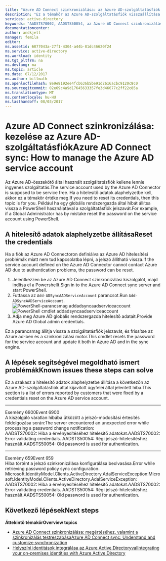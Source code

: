 ```yaml
---
title: "Azure AD Connect szinkronizálása: az Azure AD-szolgáltatásfiók kezelése |} Microsoft Docs"
description: "Ez a témakör az Azure AD-szolgáltatásfiók visszaállítása dokumentumokat."
services: active-directory
keywords: "AADSTS70002, AADSTS50054, az Azure AD Connect szinkronizálási szolgáltatás Connector-szolgáltatásfióknak a jelszó alaphelyzetbe állítása"
documentationcenter: 
author: andkjell
manager: femila
editor: 
ms.assetid: 6077043a-27f1-4304-a44b-81dc46620f24
ms.service: active-directory
ms.workload: identity
ms.tgt_pltfrm: na
ms.devlang: na
ms.topic: article
ms.date: 07/12/2017
ms.author: billmath
ms.openlocfilehash: 8e9e8192ee4fcb636b5be91d2616acbc9120c8c0
ms.sourcegitcommit: 02e69c4a9d17645633357fe3d46677c2ff22c85a
ms.translationtype: MT
ms.contentlocale: hu-HU
ms.lasthandoff: 08/03/2017
---
```

# <a name="azure-ad-connect-sync-how-to-manage-the-azure-ad-service-account"></a><span data-ttu-id="a1095-104">Azure AD Connect szinkronizálása: kezelése az Azure AD-szolgáltatásfiók</span><span class="sxs-lookup"><span data-stu-id="a1095-104">Azure AD Connect sync: How to manage the Azure AD service account</span></span>
<span data-ttu-id="a1095-105">Az Azure AD-összekötő által használt szolgáltatásfiók kellene lennie ingyenes szolgáltatás.</span><span class="sxs-lookup"><span data-stu-id="a1095-105">The service account used by the Azure AD Connector is supposed to be service free.</span></span> <span data-ttu-id="a1095-106">Ha a hitelesítő adatok alaphelyzetbe kell, akkor ez a témakör értéke meg.</span><span class="sxs-lookup"><span data-stu-id="a1095-106">If you need to reset its credentials, then this topic is for you.</span></span> <span data-ttu-id="a1095-107">Például ha egy globális rendszergazda által hibát állítsa vissza a PowerShell használatával a szolgáltatásfiók jelszavát.</span><span class="sxs-lookup"><span data-stu-id="a1095-107">For example, if a Global Administrator has by mistake reset the password on the service account using PowerShell.</span></span>

## <a name="reset-the-credentials"></a><span data-ttu-id="a1095-108">A hitelesítő adatok alaphelyzetbe állítása</span><span class="sxs-lookup"><span data-stu-id="a1095-108">Reset the credentials</span></span>
<span data-ttu-id="a1095-109">Ha a fiók az Azure AD Connectoron definiálva az Azure AD hitelesítési problémák miatt nem tud kapcsolatba lépni, a jelszó állítható vissza.</span><span class="sxs-lookup"><span data-stu-id="a1095-109">If the service account defined on the Azure AD Connector cannot contact Azure AD due to authentication problems, the password can be reset.</span></span>

1. <span data-ttu-id="a1095-110">Jelentkezzen be az Azure AD Connect szinkronizálási kiszolgálót, majd indítsa el a Powershellt.</span><span class="sxs-lookup"><span data-stu-id="a1095-110">Sign in to the Azure AD Connect sync server and start PowerShell.</span></span>
2. <span data-ttu-id="a1095-111">Futtassa az `Add-ADSyncAADServiceAccount` parancsot.</span><span class="sxs-lookup"><span data-stu-id="a1095-111">Run `Add-ADSyncAADServiceAccount`.</span></span>  
   <span data-ttu-id="a1095-112">![PowerShell-parancsmag addadsyncaadserviceaccount](./media/active-directory-aadconnectsync-howto-azureadaccount/addadsyncaadserviceaccount.png)</span><span class="sxs-lookup"><span data-stu-id="a1095-112">![PowerShell cmdlet addadsyncaadserviceaccount](./media/active-directory-aadconnectsync-howto-azureadaccount/addadsyncaadserviceaccount.png)</span></span>
3. <span data-ttu-id="a1095-113">Adja meg Azure AD globális rendszergazda hitelesítő adatait.</span><span class="sxs-lookup"><span data-stu-id="a1095-113">Provide Azure AD Global admin credentials.</span></span>

<span data-ttu-id="a1095-114">Ez a parancsmag állítja vissza a szolgáltatásfiók jelszavát, és frissítse az Azure ad-ben és a szinkronizálási motor.</span><span class="sxs-lookup"><span data-stu-id="a1095-114">This cmdlet resets the password for the service account and update it both in Azure AD and in the sync engine.</span></span>

## <a name="known-issues-these-steps-can-solve"></a><span data-ttu-id="a1095-115">A lépések segítségével megoldható ismert problémák</span><span class="sxs-lookup"><span data-stu-id="a1095-115">Known issues these steps can solve</span></span>
<span data-ttu-id="a1095-116">Ez a szakasz a hitelesítő adatok alaphelyzetbe állítása a következőn az Azure AD-szolgáltatásfiók által kijavított ügyfelei által jelentett hiba.</span><span class="sxs-lookup"><span data-stu-id="a1095-116">This section is a list of errors reported by customers that were fixed by a credentials reset on the Azure AD service account.</span></span>

- - -
<span data-ttu-id="a1095-117">Esemény 6900</span><span class="sxs-lookup"><span data-stu-id="a1095-117">Event 6900</span></span>  
<span data-ttu-id="a1095-118">A kiszolgáló váratlan hibába ütközött a jelszó-módosítási értesítés feldolgozása során:</span><span class="sxs-lookup"><span data-stu-id="a1095-118">The server encountered an unexpected error while processing a password change notification:</span></span>  
<span data-ttu-id="a1095-119">AADSTS70002: Hiba a érvényesítéséhez hitelesítő adatokat.</span><span class="sxs-lookup"><span data-stu-id="a1095-119">AADSTS70002: Error validating credentials.</span></span> <span data-ttu-id="a1095-120">AADSTS50054: Régi jelszó-hitelesítéshez használt.</span><span class="sxs-lookup"><span data-stu-id="a1095-120">AADSTS50054: Old password is used for authentication.</span></span>

- - -
<span data-ttu-id="a1095-121">Esemény 659</span><span class="sxs-lookup"><span data-stu-id="a1095-121">Event 659</span></span>  
<span data-ttu-id="a1095-122">Hiba történt a jelszó szinkronizálása konfigurálása beolvasása.</span><span class="sxs-lookup"><span data-stu-id="a1095-122">Error while retrieving password policy sync configuration.</span></span> <span data-ttu-id="a1095-123">Microsoft.IdentityModel.Clients.ActiveDirectory.AdalServiceException:</span><span class="sxs-lookup"><span data-stu-id="a1095-123">Microsoft.IdentityModel.Clients.ActiveDirectory.AdalServiceException:</span></span>  
<span data-ttu-id="a1095-124">AADSTS70002: Hiba a érvényesítéséhez hitelesítő adatokat.</span><span class="sxs-lookup"><span data-stu-id="a1095-124">AADSTS70002: Error validating credentials.</span></span> <span data-ttu-id="a1095-125">AADSTS50054: Régi jelszó-hitelesítéshez használt.</span><span class="sxs-lookup"><span data-stu-id="a1095-125">AADSTS50054: Old password is used for authentication.</span></span>

## <a name="next-steps"></a><span data-ttu-id="a1095-126">Következő lépések</span><span class="sxs-lookup"><span data-stu-id="a1095-126">Next steps</span></span>
<span data-ttu-id="a1095-127">**Áttekintő témakör**</span><span class="sxs-lookup"><span data-stu-id="a1095-127">**Overview topics**</span></span>

* [<span data-ttu-id="a1095-128">Azure AD Connect szinkronizálása: megértéséhez, valamint a szinkronizálás testreszabása</span><span class="sxs-lookup"><span data-stu-id="a1095-128">Azure AD Connect sync: Understand and customize synchronization</span></span>](active-directory-aadconnectsync-whatis.md)
* [<span data-ttu-id="a1095-129">Helyszíni identitások integrálása az Azure Active Directoryval</span><span class="sxs-lookup"><span data-stu-id="a1095-129">Integrating your on-premises identities with Azure Active Directory</span></span>](active-directory-aadconnect.md)

